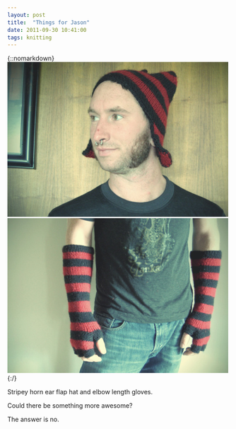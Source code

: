 ```yaml
---
layout: post
title:  "Things for Jason"
date: 2011-09-30 10:41:00
tags: knitting
---
```

{::nomarkdown}
<img src="/uploads/2011/09/jason01.jpg">
<img src="/uploads/2011/09/jason02.jpg">
{:/}

Stripey horn ear flap hat and elbow length gloves.

Could there be something more awesome?

The answer is no.
